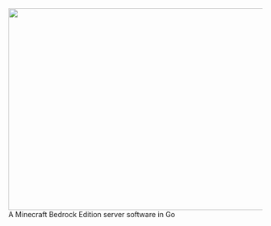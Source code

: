 <a href="https://github.com/Irmine/GoMine">
    <img src="https://github.com/Irmine/GoMine/blob/master/GoMineLogo.png" width="1200" height="400" align="left">
</a>
A Minecraft Bedrock Edition server software in Go
